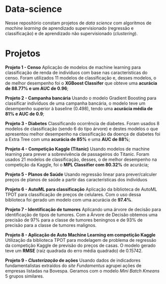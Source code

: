# Data-science

Nesse repositório constam projetos de *data science* com algoritmos de *machine learning* de aprendizado supervisionado (regressão e classificação) e de aprendizado não supervisionado (*clustering*).

# Projetos

**Projeto 1 - Censo**
Aplicação de modelos de machine learning para classificação de renda de indivíduos com base nas características do censo. Foram utilizados 11 modelos de classificação e, desses modelos, o de melhor desempenho foi o **XGBoost Classifer** que obteve uma **acurácia de 88.77% e um AUC de 0.96**;

**Projeto 2 - Campanha bancária**
Usando o modelo Gradient Boosting para classificar indivíduos de uma campanha bancária, o modelo teve um desempenho superior à baseline (0.498), tendo uma **acurácia média de 81% e AUC de 0.9**;

**Projeto 3 - Diabetes**
Classificando ocorrência de diabetes. Foram usados 8 modelos de classificação (sendo 6 do tipo árvore) e destes modelos o que apresentou melhor desempenho na classificação da doença de diabetes foi a Extra Tree com uma **acurácia de 85%** e uma **AUC de 88%**;

**Projeto 4 - Competição Kaggle (Titanic)**
Usando modelos de machine learning para prever a sobrevivência de passageiros do Titanic. Foram usados 21 modelos de classificação, desses, o de melhor desempenho na competição da Kaggle, foi o **MPL Classifier com 80.32%** de  acurácia;

**Projeto 5 - Planos de Saúde**
Usando regressão linear para prever/calculer preços de planos de saúde a partir das características dos indivíduos

**Projeto 6 - AutoML para classificação**
Aplicação da biblioteca de AutoML TPOT para classificação de preços de celulares. Com o uso dessa biblioteca foi gerado um modelo com uma acurácia de **97.4%**.

**Projeto 7 - Identificação de tumores**
Aplicando uma árvore de decisão para identificação de tipos de tumores. Com a Árvore de Decisão obtemos uma precisão de 97% para a classe de tumores beningnos e de 93% de precisão para a classe de tumores malignos.

**Projeto 8 - Aplicação de Auto Machine Learning em competição Kaggle**
Utilização da biblioteca TPOT para modelagem de problema de regressão da competição Kaggle de previsão do preços de casas. O modelo gerado teve um **RMSE** (raiz quadrada do erro média quadrado) de 0.15742.

**Projeto 9 - *Clusterização* de ações**
Usando dados de indicadores fundamentalistas extraídos do *site Fundamentus* agrupei ações de empresas listadas na Bovespa. Geramos com o modelo *Mini Batch Kmeans* 5 grupos similares.
